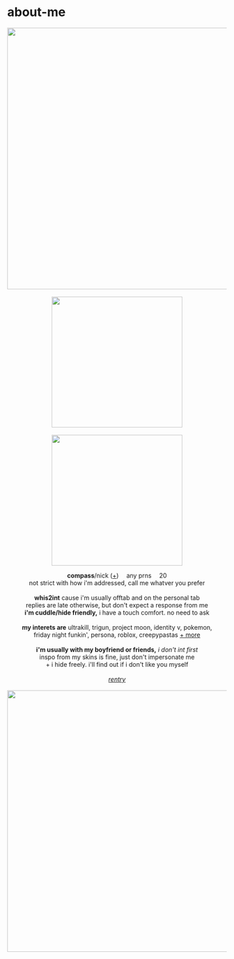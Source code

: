 # about-me
<p align="center">
  <img src="https://64.media.tumblr.com/ca201a32ccd707810cea187cfb415f8e/f2d8f79923d47eb0-bf/s2048x3072/12b29c2e96442617a972eb5ad99ddc7c5f973c8a.pnj" width="600px">
  <br><br> <img src="https://64.media.tumblr.com/aada34fdbabc8ee45913c5e8d0336a4b/5f43a92c9de6937e-81/s1280x1920/92e320a51ff5cea823fbb42465572e35bfe91bbc.pnj" width="300px">
  <br><br> <img src="https://i.imgur.com/8E2Awky.png" width="300px">
  </p>
<p align="center">
  <b>compass</b>/nick (<a href="https://en.pronouns.page/@eternality">+</a>) <img src="https://64.media.tumblr.com/d563e0636285b3919ed8b477d9bbdcac/9a5e59d4a20102aa-6d/s75x75_c1/a514a5c93521064070370e2d5e814740c469827f.gif" width="10px"> any prns <img src="https://64.media.tumblr.com/d563e0636285b3919ed8b477d9bbdcac/9a5e59d4a20102aa-6d/s75x75_c1/a514a5c93521064070370e2d5e814740c469827f.gif" width="10px"> 20
  <br>not strict with how i'm addressed, call me whatver you prefer
  <br><br>
<b>whis2int</b> cause i'm usually offtab and on the personal tab
<br>replies are late otherwise, but don't expect a response from me
<br><b>i'm cuddle/hide friendly,</b> i have a touch comfort. no need to ask
<br><br>
<b>my interets are</b>
ultrakill, trigun, project moon, identity v, pokemon,
<br>friday night funkin', persona, roblox, creepypastas <a href="https://rentry.co/memriesofyou">+ more</a>
<br><br><b>i'm usually with my boyfriend or friends,</b> <i>i don't int first</i>
  <br> inspo from my skins is fine, just don't impersonate me
<br>+ i hide freely. i'll find out if i don't like you myself
<br><br><i><a href="https://rentry.co/eg0bworder">rentry</a></i>
<br>
<br> <img src="https://64.media.tumblr.com/08486cbdb0db0ea2b87563108bb8b896/f2d8f79923d47eb0-3b/s2048x3072/23e690b6cf9e9dcbe03d08c3546e956f7eb6f9b4.pnj" width="600px">
</p>
